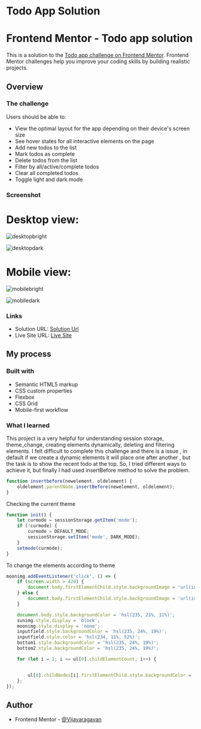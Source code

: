 # Todo App Solution 
# Frontend Mentor - Todo app solution

This is a solution to the [Todo app challenge on Frontend Mentor](https://www.frontendmentor.io/challenges/todo-app-Su1_KokOW). Frontend Mentor challenges help you improve your coding skills by building realistic projects. 

## Overview

### The challenge

Users should be able to:

- View the optimal layout for the app depending on their device's screen size
- See hover states for all interactive elements on the page
- Add new todos to the list
- Mark todos as complete
- Delete todos from the list
- Filter by all/active/complete todos
- Clear all completed todos
- Toggle light and dark mode

### Screenshot

# Desktop view:

![desktopbright](https://user-images.githubusercontent.com/95960286/209557726-49ae31eb-a18a-4885-9512-6aecb44b0c31.png)

![desktopdark](https://user-images.githubusercontent.com/95960286/209558064-d2fd4719-40b0-4677-9993-b5c7c243a0ab.png)

# Mobile view:

![mobilebright](https://user-images.githubusercontent.com/95960286/209558083-548e8aa7-949f-4ec7-b09e-5c7797fcbf2d.png)

![mobiledark](https://user-images.githubusercontent.com/95960286/209558089-95fa161c-317f-4979-8028-51f88cde13fd.png)

### Links

- Solution URL: [Solution Url](https://www.frontendmentor.io/solutions/todo-app-zWUTBTeFAz)
- Live Site URL: [Live Site](https://todoapp-vijay.netlify.app/)

## My process

### Built with

- Semantic HTML5 markup
- CSS custom properties
- Flexbox
- CSS Grid
- Mobile-first workflow

### What I learned

This project is a very helpful for understanding session storage, theme_change, creating elements dynamically, deleting and filtering elements. I felt difficult to complete this challenge and there is a issue , in default if we create a dynamic elements it will place one after another , but the task is to show the recent todo at the top. So, I tried different ways to achieve it, but finally I had used insertBefore method to solve the problem.

```js
function insertbefore(newelement, oldelement) {
    oldelement.parentNode.insertBefore(newelement, oldelement);
}
```
Checking the current theme
```js 
function init() {
    let curmode = sessionStorage.getItem('mode');
    if (!curmode) {
        curmode = DEFAULT_MODE;
        sessionStorage.setItem('mode', DARK_MODE);
    }
    setmode(curmode);
}
```
To change the elements according to theme

```js
moonimg.addEventListener('click', () => {
    if (screen.width > 420) {
        document.body.firstElementChild.style.backgroundImage = 'url(images/bg-desktop-dark.jpg)';
    } else {
        document.body.firstElementChild.style.backgroundImage = 'url(images/bg-mobile-dark.jpg)';
    }

    document.body.style.backgroundColor = 'hsl(235, 21%, 11%)';
    sunimg.style.display = 'block';
    moonimg.style.display = 'none';
    inputfield.style.backgroundColor = 'hsl(235, 24%, 19%)';
    inputfield.style.color = 'hsl(234, 11%, 52%)';
    bottom1.style.backgroundColor = 'hsl(235, 24%, 19%)';
    bottom2.style.backgroundColor = 'hsl(235, 24%, 19%)';

    for (let i = 1; i <= ul[0].childElementCount; i++) {


        ul[0].childNodes[i].firstElementChild.style.backgroundColor = 'hsl(235, 24%, 19%)';
    };
});
```
## Author
- Frontend Mentor - [@Vijayaragavan](https://www.frontendmentor.io/profile/vijayaragavankts)
